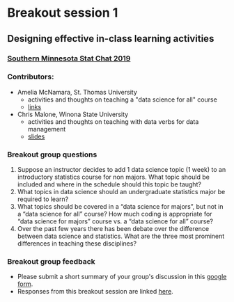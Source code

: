 # Breakout session 1
## Designing effective in-class learning activities
### [Southern Minnesota Stat Chat 2019](https://datasciencematerials.github.io/SoMN_StatChat_2019/)

### Contributors:

- Amelia McNamara, St. Thomas University
    - activities and thoughts on teaching a "data science for all" course
    - [links](McNamara_DataSciForAll.html)
- Chris Malone, Winona State University
    - activities and thoughts on teaching with data verbs for data management
    - [slides](Malone_Presentation_DataVerbs.pptx)

### Breakout group questions

1. Suppose an instructor decides to add 1 data science topic (1 week) to an introductory statistics course for non majors.  What topic should be included and where in the schedule should this topic be taught? 
2. What topics in data science should an undergraduate statistics major be required to learn?
3. What topics should be covered in a “data science for majors”, but not in a “data science for all” course? How much coding is appropriate for “data science for majors” course vs. a “data science for all” course?
4. Over the past few years there has been debate over the difference between data science and statistics.  What are the three most prominent differences in teaching these disciplines?

### Breakout group feedback
 
 - Please submit a short summary of your group's discussion in this [google form](https://forms.gle/NZLPSreRhXF6ft4A9).
 - Responses from this breakout session are linked [here](https://docs.google.com/spreadsheets/d/1QWxRArgaW7_4k4EBn6OAph30PFn24nSR1Xijy9xrYEg/edit?usp=sharing).
